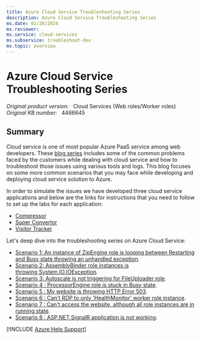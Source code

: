 ```yaml
---
title: Azure Cloud Service Troubleshooting Series
description: Azure Cloud Service Troubleshooting Series
ms.date: 02/26/2024
ms.reviewer: 
ms.service: cloud-services
ms.subservice: troubleshoot-dev
ms.topic: overview
---
```

# Azure Cloud Service Troubleshooting Series

_Original product version:_ &nbsp; Cloud Services (Web roles/Worker roles)  
_Original KB number:_ &nbsp; 4466645

## Summary

Cloud service is one of most popular Azure PaaS service among web developers. These [blog series](/archive/blogs/kwill/windows-azure-paas-compute-diagnostics-data) includes some of the common problems faced by the customers while dealing with cloud service and how to troubleshoot those issues using various tools and logs. This blog focuses on some more common scenarios that you may face while developing and deploying cloud service solution to Azure.

In order to simulate the issues we have developed three cloud service applications and below are the links for instructions that you need to follow to set up the labs for each application:

- [Compressor](https://github.com/prchanda/compressor)
- [Super Convertor](https://github.com/prchanda/superconvertor)
- [Visitor Tracker](https://github.com/prchanda/visitortracker)

Let's deep dive into the troubleshooting series on Azure Cloud Service:

- [Scenario 1: An instance of ZipEngine role is looping between Restarting and Busy state throwing an unhandled exception](https://support.microsoft.com/help/4464909).
- [Scenario 2: AssemblyBinder role instances is throwing System.IO.IOException](https://support.microsoft.com/help/4464907).
- [Scenario 3: Autoscale is not triggering for FileUploader role](https://support.microsoft.com/help/4464899).
- [Scenario 4 : ProcessorEngine role is stuck in Busy state](https://support.microsoft.com/help/4464894).
- [Scenario 5 : My website is throwing HTTP Error 503](https://support.microsoft.com/help/4464854).
- [Scenario 6 : Can't RDP to only 'HealthMonitor' worker role instance](https://support.microsoft.com/help/4464850).
- [Scenario 7 : Can't access the website, although all role instances are in running state](https://support.microsoft.com/help/4464839).
- [Scenario 8 : ASP.NET SignalR application is not working](https://support.microsoft.com/help/4464827).

[!INCLUDE [Azure Help Support](../../../includes/azure-help-support.md)]
